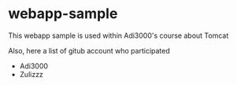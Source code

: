 # webapp-sample

This webapp sample is used within Adi3000's course about Tomcat

Also, here a list of gitub account who participated

* Adi3000
* Zulizzz
